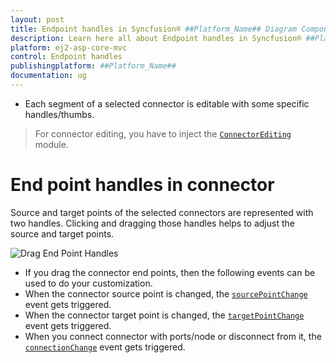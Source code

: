 ```yaml
---
layout: post
title: Endpoint handles in Syncfusion® ##Platform_Name## Diagram Component
description: Learn here all about Endpoint handles in Syncfusion® ##Platform_Name## Diagram component of Syncfusion Essential® JS 2 and more.
platform: ej2-asp-core-mvc
control: Endpoint handles
publishingplatform: ##Platform_Name##
documentation: ug
---
```


* Each segment of a selected connector is editable with some specific handles/thumbs.

> For connector editing, you have to inject the [`ConnectorEditing`]() module.

# End point handles in connector

Source and target points of the selected connectors are represented with two handles. Clicking and dragging those handles helps to adjust the source and target points.

![Drag End Point Handles](../images/connector-end-point.gif)

* If you drag the connector end points, then the following events can be used to do your customization.
* When the connector source point is changed, the [`sourcePointChange`](https://help.syncfusion.com/cr/aspnetcore-js2/Syncfusion.EJ2.Diagrams.Diagram.html#Syncfusion_EJ2_Diagrams_Diagram_SourcePointChange) event gets triggered.
* When the connector target point is changed, the [`targetPointChange`](https://help.syncfusion.com/cr/aspnetcore-js2/Syncfusion.EJ2.Diagrams.Diagram.html#Syncfusion_EJ2_Diagrams_Diagram_TargetPointChange) event gets triggered.
* When you connect connector with ports/node or disconnect from it, the [`connectionChange`](https://help.syncfusion.com/cr/aspnetcore-js2/Syncfusion.EJ2.Diagrams.Diagram.html#Syncfusion_EJ2_Diagrams_Diagram_ConnectionChange) event gets triggered.
